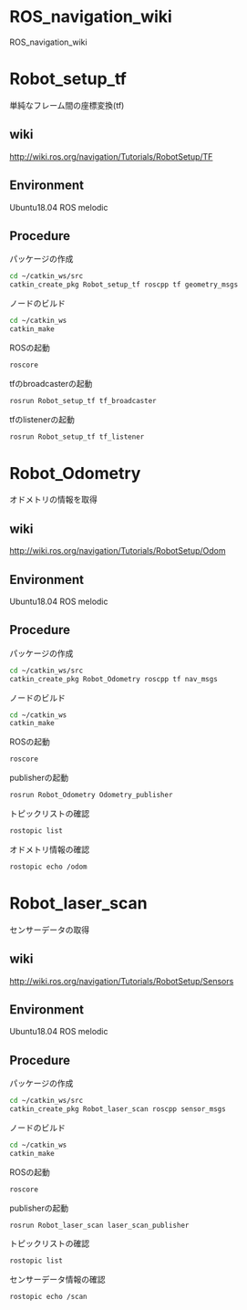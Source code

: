 # ROS_navigation_wiki
ROS_navigation_wiki
# Robot_setup_tf
単純なフレーム間の座標変換(tf)
## wiki
http://wiki.ros.org/navigation/Tutorials/RobotSetup/TF  
## Environment
Ubuntu18.04 ROS melodic
## Procedure
パッケージの作成
```bash
cd ~/catkin_ws/src
catkin_create_pkg Robot_setup_tf roscpp tf geometry_msgs
```
ノードのビルド
```bash
cd ~/catkin_ws
catkin_make
```
ROSの起動
```bash
roscore
```
tfのbroadcasterの起動
```bash
rosrun Robot_setup_tf tf_broadcaster
```
tfのlistenerの起動  
```bash
rosrun Robot_setup_tf tf_listener
```
# Robot_Odometry
オドメトリの情報を取得
## wiki
http://wiki.ros.org/navigation/Tutorials/RobotSetup/Odom
## Environment
Ubuntu18.04 ROS melodic
## Procedure
パッケージの作成
```bash
cd ~/catkin_ws/src
catkin_create_pkg Robot_Odometry roscpp tf nav_msgs
```
ノードのビルド
```bash
cd ~/catkin_ws
catkin_make
```
ROSの起動
```bash
roscore
```
publisherの起動
```bash
rosrun Robot_Odometry Odometry_publisher
```
トピックリストの確認 
```bash
rostopic list
```
オドメトリ情報の確認
```bash
rostopic echo /odom
```
# Robot_laser_scan
センサーデータの取得
## wiki
http://wiki.ros.org/navigation/Tutorials/RobotSetup/Sensors
## Environment
Ubuntu18.04 ROS melodic
## Procedure
パッケージの作成
```bash
cd ~/catkin_ws/src
catkin_create_pkg Robot_laser_scan roscpp sensor_msgs
```
ノードのビルド
```bash
cd ~/catkin_ws
catkin_make
```
ROSの起動
```bash
roscore
```
publisherの起動
```bash
rosrun Robot_laser_scan laser_scan_publisher
```
トピックリストの確認 
```bash
rostopic list
```
センサーデータ情報の確認
```bash
rostopic echo /scan
```
